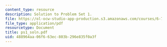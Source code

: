```yaml
---
content_type: resource
description: Solution to Problem Set 1.
file: https://ol-ocw-studio-app-production.s3.amazonaws.com/courses/6-777j-design-and-fabrication-of-microelectromechanical-devices-spring-2007/488964aa06f663ec803b296e835f0a3f_ps1_soln.pdf
file_type: application/pdf
resourcetype: Document
title: ps1_soln.pdf
uid: 488964aa-06f6-63ec-803b-296e835f0a3f
---
```


